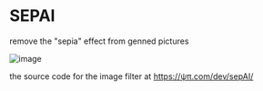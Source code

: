# SEPAI
remove the "sepia" effect from genned pictures

![image](https://github.com/user-attachments/assets/6b062a2f-5b7f-4ee7-b0ef-a62759ea5841)

the source code for the image filter at https://ψπ.com/dev/sepAI/

